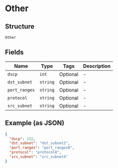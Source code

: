 
# Other

## Structure

`Other`

## Fields

| Name | Type | Tags | Description |
|  --- | --- | --- | --- |
| `dscp` | `int` | Optional | - |
| `dst_subnet` | `string` | Optional | - |
| `port_ranges` | `string` | Optional | - |
| `protocol` | `string` | Optional | - |
| `src_subnet` | `string` | Optional | - |

## Example (as JSON)

```json
{
  "dscp": 232,
  "dst_subnet": "dst_subnet2",
  "port_ranges": "port_ranges0",
  "protocol": "protocol8",
  "src_subnet": "src_subnet4"
}
```


